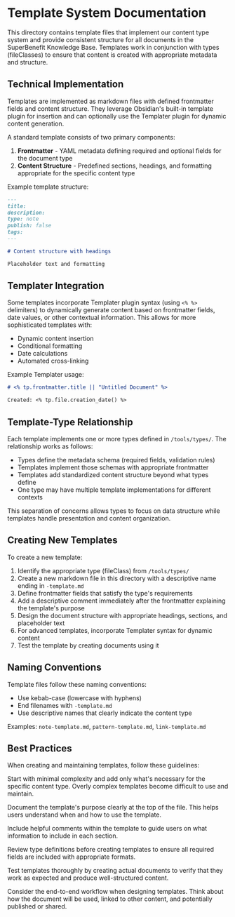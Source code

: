 # Template System Documentation

This directory contains template files that implement our content type system and provide consistent structure for all documents in the SuperBenefit Knowledge Base. Templates work in conjunction with types (fileClasses) to ensure that content is created with appropriate metadata and structure.

## Technical Implementation

Templates are implemented as markdown files with defined frontmatter fields and content structure. They leverage Obsidian's built-in template plugin for insertion and can optionally use the Templater plugin for dynamic content generation.

A standard template consists of two primary components:

1. **Frontmatter** - YAML metadata defining required and optional fields for the document type
2. **Content Structure** - Predefined sections, headings, and formatting appropriate for the specific content type

Example template structure:

```markdown
---
title: 
description: 
type: note
publish: false
tags:
---

# Content structure with headings

Placeholder text and formatting
```

## Templater Integration

Some templates incorporate Templater plugin syntax (using `<% %>` delimiters) to dynamically generate content based on frontmatter fields, date values, or other contextual information. This allows for more sophisticated templates with:

- Dynamic content insertion
- Conditional formatting
- Date calculations
- Automated cross-linking

Example Templater usage:

```markdown
# <% tp.frontmatter.title || "Untitled Document" %>

Created: <% tp.file.creation_date() %>
```

## Template-Type Relationship

Each template implements one or more types defined in `/tools/types/`. The relationship works as follows:

- Types define the metadata schema (required fields, validation rules)
- Templates implement those schemas with appropriate frontmatter
- Templates add standardized content structure beyond what types define
- One type may have multiple template implementations for different contexts

This separation of concerns allows types to focus on data structure while templates handle presentation and content organization.

## Creating New Templates

To create a new template:

1. Identify the appropriate type (fileClass) from `/tools/types/`
2. Create a new markdown file in this directory with a descriptive name ending in `-template.md`
3. Define frontmatter fields that satisfy the type's requirements
4. Add a descriptive comment immediately after the frontmatter explaining the template's purpose
5. Design the document structure with appropriate headings, sections, and placeholder text
6. For advanced templates, incorporate Templater syntax for dynamic content
7. Test the template by creating documents using it

## Naming Conventions

Template files follow these naming conventions:

- Use kebab-case (lowercase with hyphens)
- End filenames with `-template.md`
- Use descriptive names that clearly indicate the content type

Examples: `note-template.md`, `pattern-template.md`, `link-template.md`

## Best Practices

When creating and maintaining templates, follow these guidelines:

Start with minimal complexity and add only what's necessary for the specific content type. Overly complex templates become difficult to use and maintain.

Document the template's purpose clearly at the top of the file. This helps users understand when and how to use the template.

Include helpful comments within the template to guide users on what information to include in each section.

Review type definitions before creating templates to ensure all required fields are included with appropriate formats.

Test templates thoroughly by creating actual documents to verify that they work as expected and produce well-structured content.

Consider the end-to-end workflow when designing templates. Think about how the document will be used, linked to other content, and potentially published or shared.